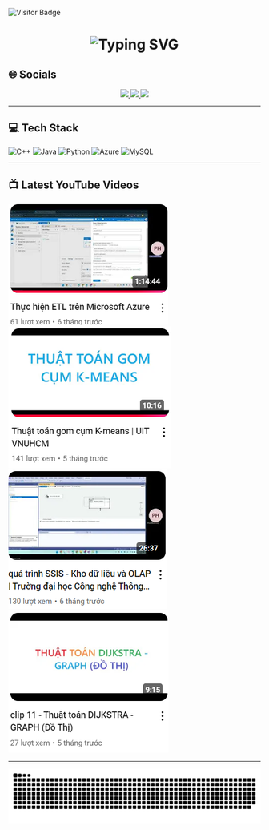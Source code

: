 ![Visitor Badge](https://visitor-badge.laobi.icu/badge?page_id=Hungpm267.Hungpm267)

<h1 align="center">
    <img src="https://readme-typing-svg.herokuapp.com?font=Arial+&duration=3000&pause=650&background=DFFCFF00&center=true&multiline=true&repeat=false&width=700&height=80&lines=Hello+%5E%5E;Happy+for+your+visitation!;I'm+Ales+Pham.+Student+from+University+of+Information+Technology" alt="Typing SVG" />
</h1>

## 🌐 Socials
<div align="center">
<a href="mailto:Hungpm267@gmail.com">
    <img src="https://img.shields.io/badge/Gmail-333333?style=for-the-badge&logo=gmail&logoColor=red" />
</a>
<a href="https://www.linkedin.com/in/hungpm267/" target="_blank">
    <img src="https://img.shields.io/badge/LinkedIn-0077B5?style=for-the-badge&logo=linkedin&logoColor=white" />
</a>
<a href="https://hungpm267.github.io/Ales_Pham/#" target="_blank">
    <img src="https://img.shields.io/badge/Portfolio-FF5722?style=for-the-badge&logo=todoist&logoColor=white" />
</a>
</div>

---

## 💻 Tech Stack
![C++](https://img.shields.io/badge/c++-%2300599C.svg?style=flat&logo=c%2B%2B&logoColor=white) 
![Java](https://img.shields.io/badge/java-%23ED8B00.svg?style=flat&logo=java&logoColor=white) 
![Python](https://img.shields.io/badge/python-3670A0?style=flat&logo=python&logoColor=ffdd54) 
![Azure](https://img.shields.io/badge/azure-%230072C6.svg?style=flat&logo=azure-devops&logoColor=white) 
![MySQL](https://img.shields.io/badge/mysql-%2300f.svg?style=flat&logo=mysql&logoColor=white) 

---

## 📺 Latest YouTube Videos
<div>
<a href="https://youtu.be/3wUCPwyJahM?si=z6YfyUzbCUwNZray">
    <img src="./hình ảnh/image.png" alt="Thực hiện ETL trên Azure" />
</a>
<a href="https://youtu.be/A9MKXKRtL_M?si=Sn_FrTwUCABizL9b">
    <img src="./hình ảnh/gom chụm.png" alt="Thuật toán gom cụm K-Mean" />
</a>
<a href="https://youtu.be/cYGOwqLYO7E?si=b13V65NyC5E01C_t">
    <img src="./hình ảnh/SSIS video.png" alt="Quá Trình SSIS xây dựng DatawareHouse" />
</a>
<a href="https://youtu.be/Qxk12D07oRA?si=ThP0KDZwZCCerD8N">
    <img src="./hình ảnh/dsa.png" alt="Thuật toán Dijkstra" />
</a>
</div>

---

![Snake Contribution](https://raw.githubusercontent.com/buubuu203/buubuu203/output/github-contribution-grid-snake.svg)

